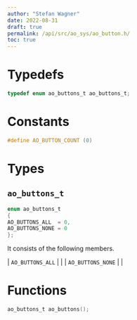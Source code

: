 ```yaml
---
author: "Stefan Wagner"
date: 2022-08-31
draft: true
permalink: /api/src/ao_sys/ao_button.h/
toc: true
---
```


# Typedefs

```c
typedef enum ao_buttons_t ao_buttons_t;
```

# Constants

```c
#define AO_BUTTON_COUNT (0)
```

# Types

## `ao_buttons_t`

```c
enum ao_buttons_t
{
AO_BUTTONS_ALL  = 0,
AO_BUTTONS_NONE = 0
};
```

It consists of the following members.

| `AO_BUTTONS_ALL` | |
| `AO_BUTTONS_NONE` | |

# Functions

```c
ao_buttons_t ao_buttons();
```

